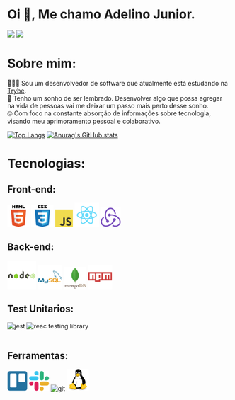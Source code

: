 # Oi 👋, Me chamo Adelino Junior.

<a href="mailto:adelinojunior96@gmail.com"><img src="https://img.shields.io/badge/e‑mail-D14836.svg?style=for-the-badge&logo=GMail&logoColor=white"></a>
<a href="https://www.linkedin.com/in/adelinojr/"><img src="https://img.shields.io/badge/linkedin-0077B5.svg?style=for-the-badge&logo=linkedin&logoColor=white"></a>


# Sobre mim:

👨🏼‍🎓 Sou um desenvolvedor de software que atualmente está estudando na <a href="https://www.betrybe.com/">Trybe</a>.
<br>
💭 Tenho um sonho de ser lembrado. Desenvolver algo que possa agregar na vida de pessoas vai me deixar um passo mais perto desse sonho.
<br>
🤓 Com foco na constante absorção de informações sobre tecnologia, visando meu aprimoramento pessoal e colaborativo.
<br>

[![Top Langs](https://github-readme-stats.vercel.app/api/top-langs/?username=AdelinoJnr&theme=nightowl&show_icons=true)](https://github.com/anuraghazra/github-readme-stats)
[![Anurag's GitHub stats](https://github-readme-stats.vercel.app/api?username=AdelinoJnr&theme=nightowl&show_icons=true)](https://github.com/anuraghazra/github-readme-stats)

# Tecnologias:

## Front-end:
<div display="flex">
  <img src="https://raw.githubusercontent.com/devicons/devicon/master/icons/html5/html5-original-wordmark.svg" alt="html5" width="50" height="50"/>
  <img src="https://raw.githubusercontent.com/devicons/devicon/master/icons/css3/css3-original-wordmark.svg" alt="css3" width="50" height="50"/>
  <img height="40" width="40" src="https://raw.githubusercontent.com/github/explore/80688e429a7d4ef2fca1e82350fe8e3517d3494d/topics/javascript/javascript.png" alt="javascript"/>
  <img height="55" width="55" src="https://raw.githubusercontent.com/github/explore/80688e429a7d4ef2fca1e82350fe8e3517d3494d/topics/react/react.png" 
  alt="react"/>
  <img src="https://raw.githubusercontent.com/devicons/devicon/master/icons/redux/redux-original.svg" alt="Redux" width="45" height="45" />
</div>

## Back-end:
<div display="flex">
  <img src="https://raw.githubusercontent.com/devicons/devicon/master/icons/nodejs/nodejs-original-wordmark.svg" alt="node" width="65" height="65"/>
  <img src="https://raw.githubusercontent.com/devicons/devicon/master/icons/mysql/mysql-original-wordmark.svg" alt="mysql" width="55" height="55"/>
  <img src="https://raw.githubusercontent.com/devicons/devicon/master/icons/mongodb/mongodb-original-wordmark.svg" alt="mongodb" width="50" height="50"/>
  <img src="https://raw.githubusercontent.com/devicons/devicon/master/icons/npm/npm-original-wordmark.svg" alt="Npm" width="55" height="55" />
</div>


## Test Unitarios:
<div display="flex">
  <img height="50" width="50" src="https://seeklogo.com/images/J/jest-logo-F9901EBBF7-seeklogo.com.png" alt="jest"/>
  <img height="50" width="50" src="https://testing-library.com/img/octopus-128x128.png" alt="reac testing library"/>
</div>

<img src="" alt="" width="" height="" />

## Ferramentas:
<div display="flex">
  <img src="https://raw.githubusercontent.com/devicons/devicon/master/icons/trello/trello-plain.svg" alt="Trello" width="45" height="45" />
  <img src="https://raw.githubusercontent.com/devicons/devicon/master/icons/slack/slack-original.svg" alt="Slack" width="45" height="45" />
  <img src="https://www.vectorlogo.zone/logos/git-scm/git-scm-icon.svg" alt="git" width="50" height="50"/>
  <img src="https://raw.githubusercontent.com/devicons/devicon/master/icons/linux/linux-original.svg" alt="linux" width="50" height="50"/>
</div>


